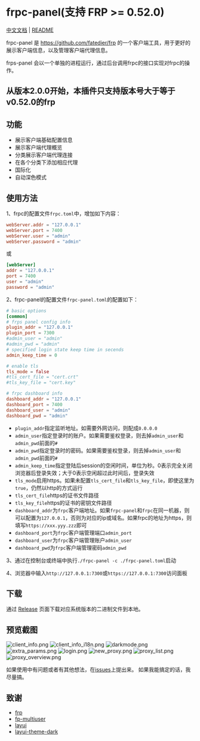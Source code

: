 # frpc-panel(支持 FRP >= 0.52.0)

[中文文档](README.md) | [README](README_en.md)

frpc-panel 是 https://github.com/fatedier/frp 的一个客户端工具，用于更好的展示客户端信息，以及管理客户端代理信息。

frps-panel 会以一个单独的进程运行，通过后台调用frpc的接口实现对frpc的操作。

## 从版本2.0.0开始，本插件只支持版本号大于等于v0.52.0的frp

## 功能

+ 展示客户端基础配置信息
+ 展示客户端代理概览
+ 分类展示客户端代理连接
+ 在各个分类下添加相应代理
+ 国际化
+ 自动深色模式

## 使用方法

1、frpc的配置文件`frpc.toml`中，增加如下内容：

```toml
webServer.addr = "127.0.0.1"
webServer.port = 7400
webServer.user = "admin"
webServer.password = "admin"
```
或
```toml
[webServer]
addr = "127.0.0.1"
port = 7400
user = "admin"
password = "admin"
```

2、frpc-panel的配置文件`frpc-panel.toml`的配置如下：

```toml
# basic options
[common]
# frps panel config info
plugin_addr = "127.0.0.1"
plugin_port = 7300
#admin_user = "admin"
#admin_pwd = "admin"
# specified login state keep time in secends
admin_keep_time = 0

# enable tls
tls_mode = false
#tls_cert_file = "cert.crt"
#tls_key_file = "cert.key"

# frpc dashboard info
dashboard_addr = "127.0.0.1"
dashboard_port = 7400
dashboard_user = "admin"
dashboard_pwd = "admin"
```

+ `plugin_addr`指定监听地址。如需要外网访问，则配成`0.0.0.0`
+ `admin_user`指定登录时的账户。如果需要鉴权登录，则去掉`admin_user`和`admin_pwd`前面的`#`
+ `admin_pwd`指定登录时的密码。如果需要鉴权登录，则去掉`admin_user`和`admin_pwd`前面的`#`
+ `admin_keep_time`指定登陆后session的空闲时间，单位为秒。0表示完全关闭浏览器后登录失效；大于0表示空闲超过此时间后，登录失效
+ `tls_mode`启用https。如果未配置`tls_cert_file`和`tls_key_file`，即使这里为`true`，仍然以http的方式运行
+ `tls_cert_file`https的证书文件路径
+ `tls_key_file`https的证书的密钥文件路径
+ `dashboard_addr`为`frpc`客户端地址。如果`frpc-panel`和`frpc`在同一机器，则可以配置为`127.0.0.1`，否则为对应的ip或域名。如果frpc的地址为https，则填写`https://xxx.yyy.zzz`即可
+ `dashboard_port`为`frpc`客户端管理端口`admin_port`
+ `dashboard_user`为`frpc`客户端管理账户`admin_user`
+ `dashboard_pwd`为`frpc`客户端管理密码`admin_pwd`

3、通过在控制台或终端中执行`./frpc-panel -c ./frpc-panel.toml`启动

4、浏览器中输入`http://127.0.0.1:7300`或`https://127.0.0.1:7300`访问面板

## 下载

通过 [Release](../../releases) 页面下载对应系统版本的二进制文件到本地。

## 预览截图

![client_info.png](screenshots%2Fclient_info.png)
![client_info_i18n.png](screenshots%2Fclient_info_i18n.png)
![darkmode.png](screenshots%2Fdarkmode.png)
![extra_params.png](screenshots%2Fextra_params.png)
![login.png](screenshots%2Flogin.png)
![new_proxy.png](screenshots%2Fnew_proxy.png)
![proxy_list.png](screenshots%2Fproxy_list.png)
![proxy_overview.png](screenshots%2Fproxy_overview.png)

如果使用中有问题或者有其他想法，在[issues](https://github.com/yhl452493373/frpc-panel/issues)上提出来。 如果我能搞定的话，我尽量搞。

## 致谢

+ [frp](https://github.com/fatedier/frp)
+ [fp-multiuser](https://github.com/gofrp/fp-multiuser)
+ [layui](https://github.com/layui/layui)
+ [layui-theme-dark](https://github.com/Sight-wcg/layui-theme-dark)
